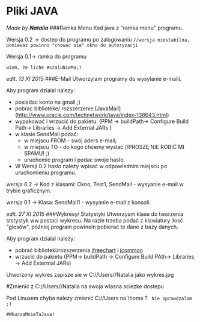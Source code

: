 # Pliki JAVA 
*Made by __Natalia__*
###Ramka Menu
Kod java z "ramka menu" programu. 

Wersja 0.2 -> dostep do programu po zalogowaniu `` //wersja niestabilna, poniewaz powinno "chować sie" okno do autoryzacji ``

Wersja 0.1-> ramka do programu


`` wiem, że liche #szaluNieMa;) ``


*edit. 13 XI 2015*
###E-Mail
Utworzylam programy do wysylanie e-maili. 

Aby program dzialal nalezy:
+ posiadac konto na gmail ;)
+ pobrac biblioteke/ rozszerzenie [JavaMail] (http://www.oracle.com/technetwork/java/index-138643.html) 
+ wypakować i wrzucić do pakietu. (PPM -> buildPath-> Configure Build Path-> Libraries -> Add External JARs )
+ w klasie SendMail podać:  
  +    w miejscu FROM - swój aders e-mail;
  +    w miejscu TO - do kogo chcemy wyslać //PROSZĘ NIE ROBIĆ MI SPAMU! ;)
  +    uruchomic program i podac swoje haslo.
+   W Wersji 0.2 haslo należy wpisać w odpowiednim miejscu po uruchomieniu programu.

wersja 0.2 -> Kod z klasami: Okno, Test1, SendMail - wysyanie e-mail w trybie graficznym.

wersja 0.1 -> Klasa: SendMail1 - wysyanie e-mail z konsoli. 

*edit. 27 XI 2015*
###Wykresy/ Statystyki
Utworzyam klase do tworzenia ststystyk ww postaci wykresu.
Na razie trzeba podać z klawiatury ilosć "glosów", później program powinein pobierać te dane z bazy danych.

Aby program dzialal należy:
+ pobrać biblioteki/rozszerzenia [jfreechart](http://www.jfree.org/jfreechart/) i [jcommon](http://www.jfree.org/jcommon/)
+ wrzucić do pakietu (PPM-> buildPath -> Configure Build PAth-> Libraries -> Add Extermal JARs)
 
Utworzony wykres zapisze sie w C://Users//Natalia jako wykres.jpg

#Zmienić z C://Users//Natalia na swoja wlasna sciezke dostepu

Pod Linuxem chyba należy zmienić C://Users na \home ? `` Nie sprawdzalam ;)``

`` #WkurzaMnieTaJava! ``


